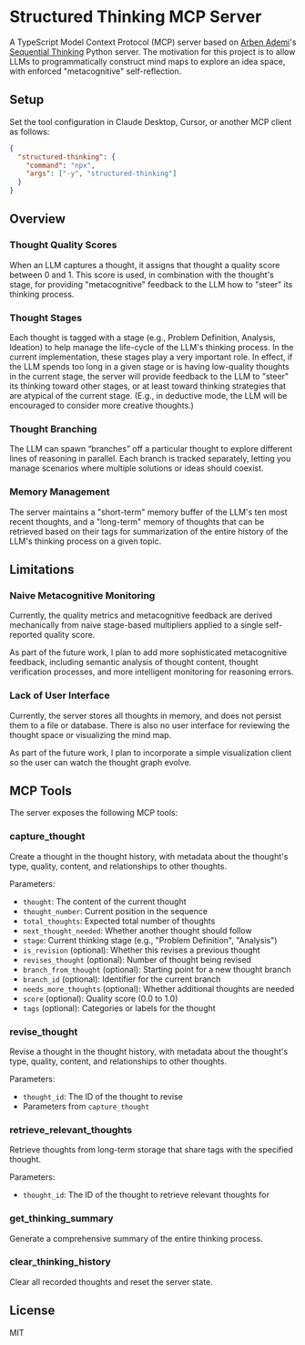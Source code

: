 # Structured Thinking MCP Server

A TypeScript Model Context Protocol (MCP) server based on [Arben Ademi](https://github.com/arben-adm)'s [Sequential Thinking](https://github.com/arben-adm/mcp-sequential-thinking) Python server. The motivation for this project is to allow LLMs to programmatically construct mind maps to explore an idea space, with enforced "metacognitive" self-reflection.

## Setup

Set the tool configuration in Claude Desktop, Cursor, or another MCP client as follows:

```json
{
  "structured-thinking": {
    "command": "npx",
    "args": ["-y", "structured-thinking"]
  }
}
```

## Overview

### Thought Quality Scores

When an LLM captures a thought, it assigns that thought a quality score between 0 and 1. This score is used, in combination with the thought's stage, for providing "metacognitive" feedback to the LLM how to "steer" its thinking process.

### Thought Stages

Each thought is tagged with a stage (e.g., Problem Definition, Analysis, Ideation) to help manage the life-cycle of the LLM's thinking process. In the current implementation, these stages play a very important role. In effect, if the LLM spends too long in a given stage or is having low-quality thoughts in the current stage, the server will provide feedback to the LLM to "steer" its thinking toward other stages, or at least toward thinking strategies that are atypical of the current stage. (E.g., in deductive mode, the LLM will be encouraged to consider more creative thoughts.)

### Thought Branching

The LLM can spawn “branches” off a particular thought to explore different lines of reasoning in parallel. Each branch is tracked separately, letting you manage scenarios where multiple solutions or ideas should coexist.

### Memory Management

The server maintains a "short-term" memory buffer of the LLM's ten most recent thoughts, and a "long-term" memory of thoughts that can be retrieved based on their tags for summarization of the entire history of the LLM's thinking process on a given topic.

## Limitations

### Naive Metacognitive Monitoring

Currently, the quality metrics and metacognitive feedback are derived mechanically from naive stage-based multipliers applied to a single self-reported quality score.

As part of the future work, I plan to add more sophisticated metacognitive feedback, including semantic analysis of thought content, thought verification processes, and more intelligent monitoring for reasoning errors.

### Lack of User Interface

Currently, the server stores all thoughts in memory, and does not persist them to a file or database. There is also no user interface for reviewing the thought space or visualizing the mind map.

As part of the future work, I plan to incorporate a simple visualization client so the user can watch the thought graph evolve.

## MCP Tools

The server exposes the following MCP tools:

### capture_thought

Create a thought in the thought history, with metadata about the thought's type, quality, content, and relationships to other thoughts.

Parameters:
- `thought`: The content of the current thought
- `thought_number`: Current position in the sequence
- `total_thoughts`: Expected total number of thoughts
- `next_thought_needed`: Whether another thought should follow
- `stage`: Current thinking stage (e.g., "Problem Definition", "Analysis")
- `is_revision` (optional): Whether this revises a previous thought
- `revises_thought` (optional): Number of thought being revised
- `branch_from_thought` (optional): Starting point for a new thought branch
- `branch_id` (optional): Identifier for the current branch
- `needs_more_thoughts` (optional): Whether additional thoughts are needed
- `score` (optional): Quality score (0.0 to 1.0)
- `tags` (optional): Categories or labels for the thought

### revise_thought

Revise a thought in the thought history, with metadata about the thought's type, quality, content, and relationships to other thoughts.

Parameters:
- `thought_id`: The ID of the thought to revise
- Parameters from `capture_thought`

### retrieve_relevant_thoughts

Retrieve thoughts from long-term storage that share tags with the specified thought.

Parameters:
- `thought_id`: The ID of the thought to retrieve relevant thoughts for

### get_thinking_summary

Generate a comprehensive summary of the entire thinking process.

### clear_thinking_history

Clear all recorded thoughts and reset the server state.

## License

MIT
